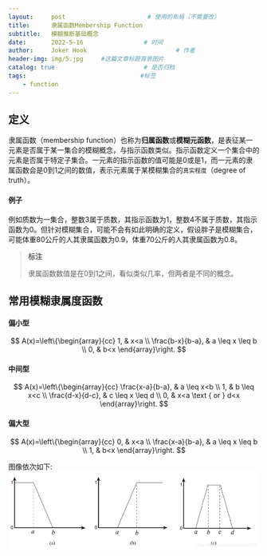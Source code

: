 ```yaml
---
layout:     post                       # 使用的布局（不需要改）
title:      隶属函数Membership Function
subtitle:   模糊推断基础概念
date:       2022-5-16                 # 时间
author:     Joker Hook                         # 作者
header-img: img/5.jpg     #这篇文章标题背景图片
catalog: true                         # 是否归档
tags:                                #标签
    - function
---
```


## 定义
隶属函数（membership function）也称为**归属函数**或**模糊元函数**，是表征某一元素是否属于某一集合的模糊概念，与指示函数类似。指示函数定义一个集合中的元素是否属于特定子集合。一元素的指示函数的值可能是0或是1，而一元素的隶属函数会是0到1之间的数值，表示元素属于某模糊集合的`真实程度`（degree of truth）。

#### 例子
例如质数为一集合，整数3属于质数，其指示函数为1，整数4不属于质数，其指示函数为0。但针对模糊集合，可能不会有如此明确的定义，假设胖子是模糊集合，可能体重80公斤的人其隶属函数为0.9，体重70公斤的人其隶属函数为0.8。

> **标注**
>
> 隶属函数数值是在0到1之间，看似类似几率，但两者是不同的概念。

## 常用模糊隶属度函数

#### 偏小型

$$
A(x)=\left\{\begin{array}{cc}
1, & x<a \\
\frac{b-x}{b-a}, & a \leq x \leq b \\
0, & b<x
\end{array}\right.
$$

#### 中间型

$$
A(x)=\left\{\begin{array}{cc}
\frac{x-a}{b-a}, & a \leq x<b \\
1, & b \leq x<c \\
\frac{d-x}{d-c}, & c \leq x \leq d \\
0, & x<a \text { or } d<x
\end{array}\right.
$$

#### 偏大型

$$
A(x)=\left\{\begin{array}{cc}
0, & x<a \\
\frac{x-a}{b-a}, & a \leq x \leq b \\
1, & b<x
\end{array}\right.
$$

图像依次如下:
![](https://github.com/HuangRunHua/huangrunhua.github.io/raw/master/img/MembershipFunction/1.png)
